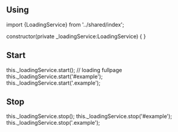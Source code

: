 ## Using
import {LoadingService} from '../shared/index';

constructor(private _loadingService:LoadingService) {
}

## Start
this._loadingService.start(); // loading fullpage
this._loadingService.start('#example');
this._loadingService.start('.example');

## Stop
this._loadingService.stop();
this._loadingService.stop('#example');
this._loadingService.stop('.example');

